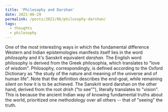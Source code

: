 ```yaml
---
title: 'Philosophy and Darshan'
date: 2021-06-29
permalink: /posts/2021/06/philosophy-darshan/
tags:
  - thoughts
  - philosophy
---
```


One of the most interesting ways in which the fundamental difference Western and Indian epistemologies manifests itself lies in the word *philosophy* and it's Sanskrit equivalent *darshan*. The English word philosophy is derived from the Greek philosophia, which translates to "love of wisdom". Philosophy, correspondingly, is defined according to the Oxford Dictionary as "the study of the nature and meaning of the universe and of human life". Note that the definition describes the end-goal, while remaining silent on how it is to be achieved. The Sanskrit word darshan on the other hand, derived from the root *drish* ("to see""), literally translates to "vision". This is because the ancient Indian way of knowing fundamental truths about the world, prioritized one methodology over all others -- that of "seeing" the truth.
 